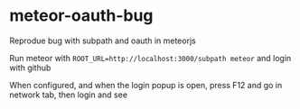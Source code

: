 # meteor-oauth-bug
Reprodue bug with subpath and oauth in meteorjs

Run meteor with `ROOT_URL=http://localhost:3000/subpath meteor` and login with github

When configured, and when the login popup is open, press F12 and go in network tab, then login and see
